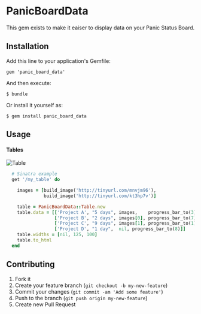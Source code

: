 # PanicBoardData

This gem exists to make it eaiser to display data on your Panic Status Board.

## Installation

Add this line to your application's Gemfile:

    gem 'panic_board_data'

And then execute:

    $ bundle

Or install it yourself as:

    $ gem install panic_board_data

## Usage

#### Tables

![Table](https://raw.github.com/darrencauthon/panic_board_data/master/samples/tables.jpg "Table")

````ruby
  # Sinatra example
  get '/my_table' do

    images = [build_image('http://tinyurl.com/mnvjm96'),
              build_image('http://tinyurl.com/kt3hp7v')]

    table = PanicBoardData::Table.new
    table.data = [['Project A', "5 days", images,    progress_bar_to(3)], 
                  ['Project B', "2 days", images[0], progress_bar_to(7)],
                  ['Project C', "9 days", images[1], progress_bar_to(1)],
                  ['Project D', "1 day",  nil, progress_bar_to(8)]]
    table.widths = [nil, 125, 100]
    table.to_html
  end
````

## Contributing

1. Fork it
2. Create your feature branch (`git checkout -b my-new-feature`)
3. Commit your changes (`git commit -am 'Add some feature'`)
4. Push to the branch (`git push origin my-new-feature`)
5. Create new Pull Request

